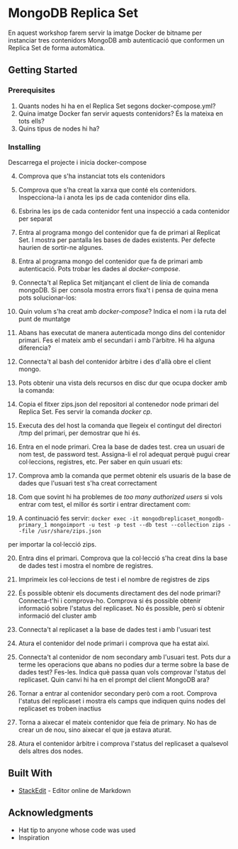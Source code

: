 # MongoDB Replica Set

En aquest workshop farem servir la imatge Docker de bitname per instanciar tres contenidors MongoDB amb autenticació que conformen un Replica Set de forma automàtica.

## Getting Started

### Prerequisites

 1. Quants nodes hi ha en el Replica Set segons docker-compose.yml?
 2. Quina imatge Docker fan servir aquests contenidors? És la mateixa en tots ells?
 3. Quins tipus de nodes hi ha?

### Installing
Descarrega el projecte i inicia docker-compose

 4. Comprova que s'ha instanciat tots els contenidors
    
 5. Comprova que s'ha creat la xarxa que conté els contenidors. Inspecciona-la i anota les ips de cada contenidor dins ella.
 6. Esbrina les ips de cada contenidor fent una inspecció a cada contenidor per separat
 7. Entra al programa mongo del contenidor que fa de primari al Replicat Set. I mostra per pantalla les bases de dades existents. Per defecte haurien de sortir-ne algunes.
 
 8. Entra al programa mongo del contenidor que fa de primari amb autenticació. Pots trobar les dades al *docker-compose*.
 9. Connecta't al Replica Set mitjançant el client de línia de comanda mongoDB. Si per consola mostra errors fixa't i pensa de quina mena pots solucionar-los:


 10. Quin volum s'ha creat amb *docker-compose*? Indica el nom i la ruta del punt de muntatge
11. Abans has executat de manera autenticada mongo dins del contenidor primari. Fes el mateix amb el secundari i amb l'àrbitre. Hi ha alguna diferencia?
12. Connecta't al bash del contenidor àrbitre i des d'allà obre el client mongo.
13. Pots obtenir una vista dels recursos en disc dur que ocupa docker amb la comanda:
14. Copia el fitxer zips.json del repositori al contenedor node primari del Replica Set. Fes servir la comanda *docker cp*. 
15. Executa des del host la comanda que llegeix el contingut del directori /tmp del primari, per demostrar que hi és.
16. Entra en el node primari. Crea la base de dades test. crea un usuari de nom test, de password test. Assigna-li el rol adequat perquè pugui crear col·leccions, registres, etc.
Per saber en quin usuari ets:
17. Comprova amb la comanda que permet obtenir els usuaris de la base de dades que l'usuari test s'ha creat correctament
18. Com que sovint hi ha problemes de *too many authorized users* si vols entrar com test, el millor és sortir i entrar directament  com: 
19. A continuació fes servir:
```docker exec -it mongodbreplicaset_mongodb-primary_1 mongoimport -u test -p test --db test --collection zips --file /usr/share/zips.json```

per importar la col·lecció zips.

20. Entra dins el primari. Comprova que la col·lecció s'ha creat dins la base de dades test i mostra el nombre de registres.
21. Imprimeix les col·leccions de test i el nombre de registres de zips

22. És possible obtenir els documents directament des del node primari? Connecta-t'hi i comprova-ho. Comprova si és possible obtenir informació sobre l'status del replicaset.
No és possible, però sí obtenir informació del cluster amb 
23. Connecta't al replicaset a la base de dades test i amb l'usuari test

24. Atura el contenidor del node primari i comprova que ha estat així.
25. Connecta't al contenidor de nom secondary amb l'usuari test. Pots dur a terme les operacions que abans no podies dur a terme sobre la base de dades test? Fes-les. Indica què passa quan vols comprovar l'status del replicaset. Quin canvi hi ha en el prompt del client MongoDB ara?
26.  Tornar a entrar al contenidor secondary però com a root. Comprova l'status del replicaset i mostra els camps que indiquen quins nodes del replicaset es troben inactius
27. Torna a aixecar el mateix contenidor que feia de primary. No has de crear un de nou, sino aixecar el que ja estava aturat.
28. Atura el contenidor àrbitre i comprova l'status del replicaset a qualsevol dels altres dos nodes.

## Built With

* [StackEdit]([https://stackedit.io/](https://stackedit.io/)) - Editor online de Markdown

## Acknowledgments

* Hat tip to anyone whose code was used
* Inspiration
